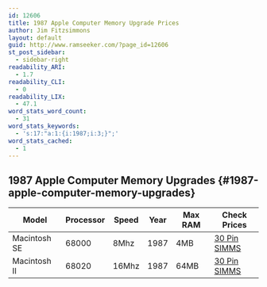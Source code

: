 ```yaml
---
id: 12606
title: 1987 Apple Computer Memory Upgrade Prices
author: Jim Fitzsimmons
layout: default
guid: http://www.ramseeker.com/?page_id=12606
st_post_sidebar:
  - sidebar-right
readability_ARI:
  - 1.7
readability_CLI:
  - 0
readability_LIX:
  - 47.1
word_stats_word_count:
  - 31
word_stats_keywords:
  - 's:17:"a:1:{i:1987;i:3;}";'
word_stats_cached:
  - 1
---
```

## 1987 Apple Computer Memory Upgrades {#1987-apple-computer-memory-upgrades}

| Model        | Processor | Speed | Year | Max RAM | Check Prices      |
| ------------ | --------- | ----- | ---- | ------- | ----------------- |
| Macintosh SE | 68000     | 8Mhz  | 1987 | 4MB     | [30 Pin SIMMS][1] |
| Macintosh II | 68020     | 16Mhz | 1987 | 64MB    | [30 Pin SIMMS][1] |

 [1]: http://www.ramseeker.com/30-pin-simms/
